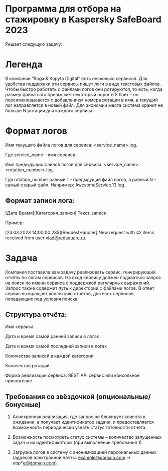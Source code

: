 # Программа для отбора на стажировку в Kaspersky SafeBoard 2023

Решает следущую задачу:

# Легенда

В компании “Roga & Kopyta Digital” есть несколько сервисов. Для удобства поддержки эти сервисы пишут логи в виде текстовых файлов. Чтобы быстро работать с файлами логов они ротируются, то есть, когда размер файла лога превышает некоторый порог в S байт – он переименовывается с добавлением номера ротации в имя, а текущий лог направляется в новый файл. Для экономии места система хранит не больше N ротации для каждого сервиса.

# Формат логов

Имя текущего файла логов для сервиса: <service_name>.log.

Где service_name – имя сервиса.

Имя предыдущих файлов логов для сервиса: <service_name>.<rotation_number>.log.

Где rotation_number равный 1 – предыдущий файл логов, а равный N – самый старый файл. Например: AwesomeService.13.log.

## Формат записи лога: 

[Дата Время][Категория_записи] Текст_записи.

Пример:

[23.03.2023 14:00:00.235][RequestHandler] New request with 42 items received from user vlad@redsquare.ru.

# Задача

Компания поставила вам задачу реализовать сервис, генерирующий отчёты по логам сервисов.
На вход сервису должен подаваться запрос на поиск по имени сервиса с поддержкой регулярных выражений. Запрос также содержит путь к директории с файлами логов.
В ответ сервис возвращает коллекцию отчётов, для всех сервисов, попадающих под условия поиска.

## Структура отчёта:

  Имя сервиса
  
  Дата и время самой ранней записи в логах
  
  Дата и время самой последней записи в логах
  
  Количество записей в каждой категории
  
  Количество ротаций.
  
Форма реализации сервиса: REST API сервис или консольное приложение.

## Требования со звёздочкой (опциональные/бонусные)

  1. Асинхронная реализация, где запрос не блокирует клиента в ожидании, а получает идентификатор задачи, и предоставляется возможность периодически узнать статус готовности отчёта.
  
  2. Возможность посмотреть статус системы – количество запущенных задач и их идентификаторы (при выполнении требования 1)
  
  3. Загрузка логов в систему с анонимизацией персональных данных (адресов электронной почты: example@domain.com -> e*a*p*e@domain.com).
